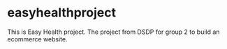 # easyhealthproject
This is Easy Health project. The project from DSDP for group 2 to build an ecommerce website.
